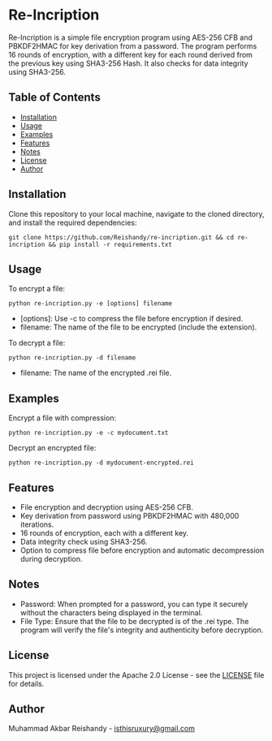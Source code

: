 # Re-Incription

Re-Incription is a simple file encryption program using AES-256 CFB and PBKDF2HMAC for key derivation from a password. The program performs 16 rounds of encryption, with a different key for each round derived from the previous key using SHA3-256 Hash. It also checks for data integrity using SHA3-256.

## Table of Contents
- [Installation](#installation)
- [Usage](#usage)
- [Examples](#examples)
- [Features](#features)
- [Notes](#notes)
- [License](#license)
- [Author](#author)

## Installation
Clone this repository to your local machine, navigate to the cloned directory, and install the required dependencies:
```
git clone https://github.com/Reishandy/re-incription.git && cd re-incription && pip install -r requirements.txt
```


## Usage
To encrypt a file:
```
python re-incription.py -e [options] filename
```
- [options]: Use -c to compress the file before encryption if desired.
- filename: The name of the file to be encrypted (include the extension).

To decrypt a file:
```
python re-incription.py -d filename
```
- filename: The name of the encrypted .rei file.


## Examples
Encrypt a file with compression:
```
python re-incription.py -e -c mydocument.txt
```

Decrypt an encrypted file:
```
python re-incription.py -d mydocument-encrypted.rei
```


## Features
- File encryption and decryption using AES-256 CFB.
- Key derivation from password using PBKDF2HMAC with 480,000 iterations.
- 16 rounds of encryption, each with a different key.
- Data integrity check using SHA3-256.
- Option to compress file before encryption and automatic decompression during decryption.

## Notes
- Password: When prompted for a password, you can type it securely without the characters being displayed in the terminal.
- File Type: Ensure that the file to be decrypted is of the .rei type. The program will verify the file's integrity and authenticity before decryption.

## License
This project is licensed under the Apache 2.0 License - see the [LICENSE](LICENSE) file for details.

## Author
Muhammad Akbar Reishandy - isthisruxury@gmail.com
